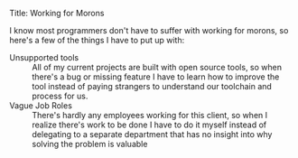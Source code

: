 Title: Working for Morons

I know most programmers don't have to suffer with working for morons, so
here's a few of the things I have to put up with:

<dl>
<dt>
Unsupported tools
</dt>
<dd>
All of my current projects are built with open source tools, so when
there's a bug or missing feature I have to learn how to improve the tool
instead of paying strangers to understand our toolchain and process for
us.
</dd>
<dt>
Vague Job Roles
</dt>
<dd>
There's hardly any employees working for this client, so when I realize
there's work to be done I have to do it myself instead of delegating to
a separate department that has no insight into why solving the problem
is valuable
</dd>
<dt>
</dl>
